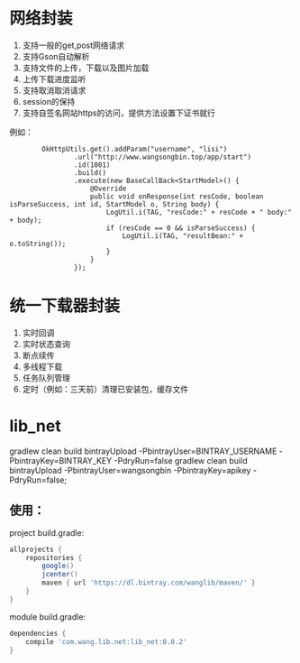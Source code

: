 # 网络封装
1. 支持一般的get,post网络请求
2. 支持Gson自动解析
3. 支持文件的上传，下载以及图片加载
4. 上传下载进度监听
5. 支持取消取消请求
6. session的保持
7. 支持自签名网站https的访问，提供方法设置下证书就行

例如：

```
        OkHttpUtils.get().addParam("username", "lisi")
                .url("http://www.wangsongbin.top/app/start")
                .id(1001)
                .build()
                .execute(new BaseCallBack<StartModel>() {
                    @Override
                    public void onResponse(int resCode, boolean isParseSuccess, int id, StartModel o, String body) {
                        LogUtil.i(TAG, "resCode:" + resCode + " body:" + body);
                        if (resCode == 0 && isParseSuccess) {
                            LogUtil.i(TAG, "resultBean:" + o.toString());
                        }
                    }
                });
```


# 统一下载器封装
1. 实时回调
2. 实时状态查询
3. 断点续传
4. 多线程下载
5. 任务队列管理
6. 定时（例如：三天前）清理已安装包，缓存文件

# lib_net
gradlew clean build bintrayUpload -PbintrayUser=BINTRAY_USERNAME -PbintrayKey=BINTRAY_KEY -PdryRun=false
gradlew clean build bintrayUpload -PbintrayUser=wangsongbin -PbintrayKey=apikey -PdryRun=false;

## 使用：

project build.gradle:

```groovy
allprojects {
    repositories {
        google()
        jcenter()
        maven { url 'https://dl.bintray.com/wanglib/maven/' }
    }
}
```


module build.gradle:

```groovy
dependencies {
    compile 'com.wang.lib.net:lib_net:0.0.2'
}
```